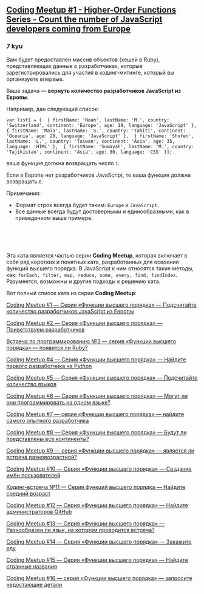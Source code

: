 <h2><a href=https://www.codewars.com/kata/582746fa14b3892727000c4f/train/javascript target="_blank">Coding Meetup #1 - Higher-Order Functions Series - Count the number of JavaScript developers coming from Europe</a></h2><h3>7 kyu</h3><p><ya-tr-span data-index="32-0" data-translated="true" data-source-lang="en" data-target-lang="ru" data-value="You will be given an array of objects (hashes in ruby) representing data about developers who have signed up to attend the coding meetup that you are organising for the first time." data-translation="Вам будет предоставлен массив объектов (хешей в Ruby), представляющих данные о разработчиках, которые зарегистрировались для участия в кодинг-митинге, который вы организуете впервые." data-ch="0" data-type="trSpan" style="visibility: inherit !important;">Вам будет предоставлен массив объектов (хешей в Ruby), представляющих данные о разработчиках, которые зарегистрировались для участия в кодинг-митинге, который вы организуете впервые.</ya-tr-span></p><p><ya-tr-span data-index="33-0" data-translated="true" data-source-lang="en" data-target-lang="ru" data-value="Your task is to " data-translation="Ваша задача — " data-ch="0" data-type="trSpan" style="visibility: inherit !important;">Ваша задача — </ya-tr-span><strong><ya-tr-span data-index="33-0" data-translated="true" data-source-lang="en" data-target-lang="ru" data-value="return the number of JavaScript developers coming from Europe" data-translation="вернуть количество разработчиков JavaScript из Европы" data-ch="0" data-type="trSpan" style="visibility: inherit !important;">вернуть количество разработчиков JavaScript из Европы</ya-tr-span></strong><ya-tr-span data-index="33-0" data-translated="true" data-source-lang="en" data-target-lang="ru" data-value="." data-translation="." data-ch="0" data-type="trSpan" style="visibility: inherit !important;">.</ya-tr-span></p><p><ya-tr-span data-index="34-0" data-translated="true" data-source-lang="en" data-target-lang="ru" data-value="For example, given the following list:" data-translation="Например, дан следующий список:" data-ch="0" data-type="trSpan" style="visibility: inherit !important;">Например, дан следующий список:</ya-tr-span></p><pre><code class="language-javascript"><span class="cm-keyword">var</span> <span class="cm-def">list1</span> <span class="cm-operator">=</span> [  { <span class="cm-property">firstName</span>: <span class="cm-string">'Noah'</span>, <span class="cm-property">lastName</span>: <span class="cm-string">'M.'</span>, <span class="cm-property">country</span>: <span class="cm-string">'Switzerland'</span>, <span class="cm-property">continent</span>: <span class="cm-string">'Europe'</span>, <span class="cm-property">age</span>: <span class="cm-number">19</span>, <span class="cm-property">language</span>: <span class="cm-string">'JavaScript'</span> },  { <span class="cm-property">firstName</span>: <span class="cm-string">'Maia'</span>, <span class="cm-property">lastName</span>: <span class="cm-string">'S.'</span>, <span class="cm-property">country</span>: <span class="cm-string">'Tahiti'</span>, <span class="cm-property">continent</span>: <span class="cm-string">'Oceania'</span>, <span class="cm-property">age</span>: <span class="cm-number">28</span>, <span class="cm-property">language</span>: <span class="cm-string">'JavaScript'</span> },  { <span class="cm-property">firstName</span>: <span class="cm-string">'Shufen'</span>, <span class="cm-property">lastName</span>: <span class="cm-string">'L.'</span>, <span class="cm-property">country</span>: <span class="cm-string">'Taiwan'</span>, <span class="cm-property">continent</span>: <span class="cm-string">'Asia'</span>, <span class="cm-property">age</span>: <span class="cm-number">35</span>, <span class="cm-property">language</span>: <span class="cm-string">'HTML'</span> },  { <span class="cm-property">firstName</span>: <span class="cm-string">'Sumayah'</span>, <span class="cm-property">lastName</span>: <span class="cm-string">'M.'</span>, <span class="cm-property">country</span>: <span class="cm-string">'Tajikistan'</span>, <span class="cm-property">continent</span>: <span class="cm-string">'Asia'</span>, <span class="cm-property">age</span>: <span class="cm-number">30</span>, <span class="cm-property">language</span>: <span class="cm-string">'CSS'</span> }];</code></pre><pre style="display: none;"><code class="language-python"><span class="cm-variable">lst1</span> <span class="cm-operator">=</span> [  { <span class="cm-string">'firstName'</span>: <span class="cm-string">'Noah'</span>, <span class="cm-string">'lastName'</span>: <span class="cm-string">'M.'</span>, <span class="cm-string">'country'</span>: <span class="cm-string">'Switzerland'</span>, <span class="cm-string">'continent'</span>: <span class="cm-string">'Europe'</span>, <span class="cm-string">'age'</span>: <span class="cm-number">19</span>, <span class="cm-string">'language'</span>: <span class="cm-string">'JavaScript'</span> },  { <span class="cm-string">'firstName'</span>: <span class="cm-string">'Maia'</span>, <span class="cm-string">'lastName'</span>: <span class="cm-string">'S.'</span>, <span class="cm-string">'country'</span>: <span class="cm-string">'Tahiti'</span>, <span class="cm-string">'continent'</span>: <span class="cm-string">'Oceania'</span>, <span class="cm-string">'age'</span>: <span class="cm-number">28</span>, <span class="cm-string">'language'</span>: <span class="cm-string">'JavaScript'</span> },  { <span class="cm-string">'firstName'</span>: <span class="cm-string">'Shufen'</span>, <span class="cm-string">'lastName'</span>: <span class="cm-string">'L.'</span>, <span class="cm-string">'country'</span>: <span class="cm-string">'Taiwan'</span>, <span class="cm-string">'continent'</span>: <span class="cm-string">'Asia'</span>, <span class="cm-string">'age'</span>: <span class="cm-number">35</span>, <span class="cm-string">'language'</span>: <span class="cm-string">'HTML'</span> },  { <span class="cm-string">'firstName'</span>: <span class="cm-string">'Sumayah'</span>, <span class="cm-string">'lastName'</span>: <span class="cm-string">'M.'</span>, <span class="cm-string">'country'</span>: <span class="cm-string">'Tajikistan'</span>, <span class="cm-string">'continent'</span>: <span class="cm-string">'Asia'</span>, <span class="cm-string">'age'</span>: <span class="cm-number">30</span>, <span class="cm-string">'language'</span>: <span class="cm-string">'CSS'</span> }]</code></pre><pre style="display: none;"><code class="language-ruby"><span class="cm-variable">list1</span> <span class="cm-operator">=</span> [  { <span class="cm-atom">first_name:</span> <span class="cm-string">'Noah'</span>, <span class="cm-atom">last_name:</span> <span class="cm-string">'M.'</span>, <span class="cm-atom">country:</span> <span class="cm-string">'Switzerland'</span>, <span class="cm-atom">continent:</span> <span class="cm-string">'Europe'</span>, <span class="cm-atom">age:</span> <span class="cm-number">19</span>, <span class="cm-atom">language:</span> <span class="cm-string">'JavaScript'</span> },  { <span class="cm-atom">first_name:</span> <span class="cm-string">'Maia'</span>, <span class="cm-atom">last_name:</span> <span class="cm-string">'S.'</span>, <span class="cm-atom">country:</span> <span class="cm-string">'Tahiti'</span>, <span class="cm-atom">continent:</span> <span class="cm-string">'Oceania'</span>, <span class="cm-atom">age:</span> <span class="cm-number">28</span>, <span class="cm-atom">language:</span> <span class="cm-string">'JavaScript'</span> },  { <span class="cm-atom">first_name:</span> <span class="cm-string">'Shufen'</span>, <span class="cm-atom">last_name:</span> <span class="cm-string">'L.'</span>, <span class="cm-atom">country:</span> <span class="cm-string">'Taiwan'</span>, <span class="cm-atom">continent:</span> <span class="cm-string">'Asia'</span>, <span class="cm-atom">age:</span> <span class="cm-number">35</span>, <span class="cm-atom">language:</span> <span class="cm-string">'HTML'</span> },  { <span class="cm-atom">first_name:</span> <span class="cm-string">'Sumayah'</span>, <span class="cm-atom">last_name:</span> <span class="cm-string">'M.'</span>, <span class="cm-atom">country:</span> <span class="cm-string">'Tajikistan'</span>, <span class="cm-atom">continent:</span> <span class="cm-string">'Asia'</span>, <span class="cm-atom">age:</span> <span class="cm-number">30</span>, <span class="cm-atom">language:</span> <span class="cm-string">'CSS'</span> }]</code></pre><pre style="display: none;"><code class="language-cobol">       <span class="cm-number">01</span>  List<span class="cm-link">.</span>          <span class="cm-number">03</span>  ListLength      <span class="cm-keyword">pic</span> <span class="cm-number">9</span>(<span class="cm-number">3</span>) <span class="cm-keyword">value</span> <span class="cm-number">4.</span>          <span class="cm-number">03</span>  dev1<span class="cm-link">.</span>              <span class="cm-number">05</span> FirstName    <span class="cm-keyword">pic</span> a(<span class="cm-number">9</span>)  <span class="cm-keyword">value</span> <span class="cm-string">'</span><span class="cm-string">Noah'</span><span class="cm-link">.</span>              <span class="cm-number">05</span> LastName     <span class="cm-keyword">pic</span> x(<span class="cm-number">2</span>)  <span class="cm-keyword">value</span> <span class="cm-string">'</span><span class="cm-string">M.'</span><span class="cm-link">.</span>              <span class="cm-number">05</span> Country      <span class="cm-keyword">pic</span> a(<span class="cm-number">24</span>) <span class="cm-keyword">value</span> <span class="cm-string">'</span><span class="cm-string">Switzerland'</span><span class="cm-link">.</span>              <span class="cm-number">05</span> Continent    <span class="cm-keyword">pic</span> a(<span class="cm-number">8</span>)  <span class="cm-keyword">value</span> <span class="cm-string">'</span><span class="cm-string">Europe'</span><span class="cm-link">.</span>              <span class="cm-number">05</span> Age          <span class="cm-keyword">pic</span> <span class="cm-number">9</span>(<span class="cm-number">3</span>)  <span class="cm-keyword">value</span> <span class="cm-number">19.</span>              <span class="cm-number">05</span> Language     <span class="cm-keyword">pic</span> a(<span class="cm-number">10</span>) <span class="cm-keyword">value</span> <span class="cm-string">'</span><span class="cm-string">JavaScript'</span><span class="cm-link">.</span>          <span class="cm-number">03</span>  dev2<span class="cm-link">.</span>              <span class="cm-number">05</span> FirstName    <span class="cm-keyword">pic</span> a(<span class="cm-number">9</span>)  <span class="cm-keyword">value</span> <span class="cm-string">'</span><span class="cm-string">Maia'</span><span class="cm-link">.</span>              <span class="cm-number">05</span> LastName     <span class="cm-keyword">pic</span> x(<span class="cm-number">2</span>)  <span class="cm-keyword">value</span> <span class="cm-string">'</span><span class="cm-string">S.'</span><span class="cm-link">.</span>              <span class="cm-number">05</span> Country      <span class="cm-keyword">pic</span> a(<span class="cm-number">24</span>) <span class="cm-keyword">value</span> <span class="cm-string">'</span><span class="cm-string">Tahiti'</span><span class="cm-link">.</span>              <span class="cm-number">05</span> Continent    <span class="cm-keyword">pic</span> a(<span class="cm-number">8</span>)  <span class="cm-keyword">value</span> <span class="cm-string">'</span><span class="cm-string">Oceania'</span><span class="cm-link">.</span>              <span class="cm-number">05</span> Age          <span class="cm-keyword">pic</span> <span class="cm-number">9</span>(<span class="cm-number">3</span>)  <span class="cm-keyword">value</span> <span class="cm-number">28.</span>              <span class="cm-number">05</span> Language     <span class="cm-keyword">pic</span> a(<span class="cm-number">10</span>) <span class="cm-keyword">value</span> <span class="cm-string">'</span><span class="cm-string">Clojure'</span><span class="cm-link">.</span>          <span class="cm-number">03</span>  dev3<span class="cm-link">.</span>              <span class="cm-number">05</span> FirstName    <span class="cm-keyword">pic</span> a(<span class="cm-number">9</span>)  <span class="cm-keyword">value</span> <span class="cm-string">'</span><span class="cm-string">Shufen'</span><span class="cm-link">.</span>              <span class="cm-number">05</span> LastName     <span class="cm-keyword">pic</span> x(<span class="cm-number">2</span>)  <span class="cm-keyword">value</span> <span class="cm-string">'</span><span class="cm-string">L.'</span><span class="cm-link">.</span>              <span class="cm-number">05</span> Country      <span class="cm-keyword">pic</span> a(<span class="cm-number">24</span>) <span class="cm-keyword">value</span> <span class="cm-string">'</span><span class="cm-string">Taiwan'</span><span class="cm-link">.</span>              <span class="cm-number">05</span> Continent    <span class="cm-keyword">pic</span> a(<span class="cm-number">8</span>)  <span class="cm-keyword">value</span> <span class="cm-string">'</span><span class="cm-string">Asia'</span><span class="cm-link">.</span>              <span class="cm-number">05</span> Age          <span class="cm-keyword">pic</span> <span class="cm-number">9</span>(<span class="cm-number">3</span>)  <span class="cm-keyword">value</span> <span class="cm-number">35.</span>              <span class="cm-number">05</span> Language     <span class="cm-keyword">pic</span> a(<span class="cm-number">10</span>) <span class="cm-keyword">value</span> <span class="cm-string">'</span><span class="cm-string">PHP'</span><span class="cm-link">.</span>          <span class="cm-number">03</span>  dev4<span class="cm-link">.</span>              <span class="cm-number">05</span> FirstName    <span class="cm-keyword">pic</span> a(<span class="cm-number">9</span>)  <span class="cm-keyword">value</span> <span class="cm-string">'</span><span class="cm-string">Sumayah'</span><span class="cm-link">.</span>              <span class="cm-number">05</span> LastName     <span class="cm-keyword">pic</span> x(<span class="cm-number">2</span>)  <span class="cm-keyword">value</span> <span class="cm-string">'</span><span class="cm-string">M.'</span><span class="cm-link">.</span>              <span class="cm-number">05</span> Country      <span class="cm-keyword">pic</span> a(<span class="cm-number">24</span>) <span class="cm-keyword">value</span> <span class="cm-string">'</span><span class="cm-string">Tajikistan'</span><span class="cm-link">.</span>              <span class="cm-number">05</span> Continent    <span class="cm-keyword">pic</span> a(<span class="cm-number">8</span>)  <span class="cm-keyword">value</span> <span class="cm-string">'</span><span class="cm-string">Asia'</span><span class="cm-link">.</span>              <span class="cm-number">05</span> Age          <span class="cm-keyword">pic</span> <span class="cm-number">9</span>(<span class="cm-number">3</span>)  <span class="cm-keyword">value</span> <span class="cm-number">30.</span>              <span class="cm-number">05</span> Language     <span class="cm-keyword">pic</span> a(<span class="cm-number">10</span>) <span class="cm-keyword">value</span> <span class="cm-string">'</span><span class="cm-string">CSS'</span><span class="cm-link">.</span></code></pre><p><ya-tr-span data-index="35-0" data-translated="true" data-source-lang="en" data-target-lang="ru" data-value="your function should return number " data-translation="ваша функция должна возвращать число " data-ch="0" data-type="trSpan" style="visibility: inherit !important;" data-selected="false">ваша функция должна возвращать число </ya-tr-span><code>1</code><ya-tr-span data-index="35-0" data-translated="true" data-source-lang="en" data-target-lang="ru" data-value="." data-translation="." data-ch="0" data-type="trSpan" style="visibility: inherit !important;" data-selected="false">.</ya-tr-span></p><p><ya-tr-span data-index="36-0" data-translated="true" data-source-lang="en" data-target-lang="ru" data-value="If, there are no JavaScript developers from Europe then your function should return " data-translation="Если в Европе нет разработчиков JavaScript, то ваша функция должна возвращать " data-ch="0" data-type="trSpan" style="visibility: inherit !important;">Если в Европе нет разработчиков JavaScript, то ваша функция должна возвращать </ya-tr-span><code>0</code><ya-tr-span data-index="36-0" data-translated="true" data-source-lang="en" data-target-lang="ru" data-value="." data-translation="." data-ch="0" data-type="trSpan" style="visibility: inherit !important;">.</ya-tr-span></p><p><ya-tr-span data-index="37-0" data-translated="true" data-source-lang="en" data-target-lang="ru" data-value="Notes:" data-translation="Примечания:" data-ch="0" data-type="trSpan" style="visibility: inherit !important;">Примечания:</ya-tr-span></p><ul><li><ya-tr-span data-index="38-0" data-translated="true" data-source-lang="en" data-target-lang="ru" data-value="The format of the strings will always be " data-translation="Формат строк всегда будет таким: " data-ch="0" data-type="trSpan" style="visibility: inherit !important;">Формат строк всегда будет таким: </ya-tr-span><code>Europe</code><ya-tr-span data-index="38-0" data-translated="true" data-source-lang="en" data-target-lang="ru" data-value=" and " data-translation=" и " data-ch="0" data-type="trSpan" style="visibility: inherit !important;"> и </ya-tr-span><code>JavaScript</code><ya-tr-span data-index="38-0" data-translated="true" data-source-lang="en" data-target-lang="ru" data-value="." data-translation="." data-ch="0" data-type="trSpan" style="visibility: inherit !important;">.</ya-tr-span></li><li><ya-tr-span data-index="39-0" data-translated="true" data-source-lang="en" data-target-lang="ru" data-value="All data will always be valid and uniform as in the example above." data-translation="Все данные всегда будут достоверными и единообразными, как в приведенном выше примере." data-ch="0" data-type="trSpan" style="visibility: inherit !important;">Все данные всегда будут достоверными и единообразными, как в приведенном выше примере.</ya-tr-span><br><br><br><br><br></li></ul><p><ya-tr-span data-index="40-0" data-translated="true" data-source-lang="en" data-target-lang="ru" data-value="This kata is part of the " data-translation="Эта ката является частью серии " data-ch="0" data-type="trSpan" style="visibility: inherit !important;">Эта ката является частью серии </ya-tr-span><strong><ya-tr-span data-index="40-0" data-translated="true" data-source-lang="en" data-target-lang="ru" data-value="Coding Meetup" data-translation="Coding Meetup" data-ch="0" data-type="trSpan" style="visibility: inherit !important;">Coding Meetup</ya-tr-span></strong><ya-tr-span data-index="40-0" data-translated="true" data-source-lang="en" data-target-lang="ru" data-value=" series which includes a number of short and easy to follow katas which have been designed to allow mastering the use of higher-order functions. " data-translation=", которая включает в себя ряд коротких и понятных ката, разработанных для освоения функций высшего порядка. " data-ch="0" data-type="trSpan" style="visibility: inherit !important;">, которая включает в себя ряд коротких и понятных ката, разработанных для освоения функций высшего порядка. </ya-tr-span><ya-tr-span data-index="40-1" data-translated="true" data-source-lang="en" data-target-lang="ru" data-value="In JavaScript this includes methods like: " data-translation="В JavaScript к ним относятся такие методы, как: " data-ch="0" data-type="trSpan" style="visibility: inherit !important;">В JavaScript к ним относятся такие методы, как: </ya-tr-span><code>forEach, filter, map, reduce, some, every, find, findIndex</code><ya-tr-span data-index="40-1" data-translated="true" data-source-lang="en" data-target-lang="ru" data-value=". " data-translation=". " data-ch="0" data-type="trSpan" style="visibility: inherit !important;">. </ya-tr-span><ya-tr-span data-index="40-2" data-translated="true" data-source-lang="en" data-target-lang="ru" data-value="Other approaches to solving the katas are of course possible." data-translation="Разумеется, возможны и другие подходы к решению ката." data-ch="0" data-type="trSpan" style="visibility: inherit !important;">Разумеется, возможны и другие подходы к решению ката.</ya-tr-span></p><p><ya-tr-span data-index="41-0" data-translated="true" data-source-lang="en" data-target-lang="ru" data-value="Here is the full list of the katas in the " data-translation="Вот полный список ката из серии " data-ch="0" data-type="trSpan" style="visibility: inherit !important;">Вот полный список ката из серии </ya-tr-span><strong><ya-tr-span data-index="41-0" data-translated="true" data-source-lang="en" data-target-lang="ru" data-value="Coding Meetup" data-translation="Coding Meetup" data-ch="0" data-type="trSpan" style="visibility: inherit !important;">Coding Meetup</ya-tr-span></strong><ya-tr-span data-index="41-0" data-translated="true" data-source-lang="en" data-target-lang="ru" data-value=" series:" data-translation=":" data-ch="0" data-type="trSpan" style="visibility: inherit !important;">:</ya-tr-span></p><p><a href="http://www.codewars.com/kata/coding-meetup-number-1-higher-order-functions-series-count-the-number-of-javascript-developers-coming-from-europe" data-turbolinks="false" target="_blank">Coding Meetup #1 — Серия «Функции высшего порядка» — Подсчитайте количество разработчиков JavaScript из Европы</a></p><p><a href="https://www.codewars.com/kata/coding-meetup-number-2-higher-order-functions-series-greet-developers" data-turbolinks="false" target="_blank"><ya-tr-span data-index="42-0" data-translated="true" data-source-lang="en" data-target-lang="ru" data-value="Coding Meetup #2 - Higher-Order Functions Series - Greet developers" data-translation="Coding Meetup #2 — Серия «Функции высшего порядка» — Приветствуем разработчиков" data-ch="0" data-type="trSpan" style="visibility: inherit !important;">Coding Meetup #2 — Серия «Функции высшего порядка» — Приветствуем разработчиков</ya-tr-span></a></p><p><a href="https://www.codewars.com/kata/coding-meetup-number-3-higher-order-functions-series-is-ruby-coming" data-turbolinks="false" target="_blank"><ya-tr-span data-index="43-0" data-translated="true" data-source-lang="en" data-target-lang="ru" data-value="Coding Meetup #3 - Higher-Order Functions Series - Is Ruby coming?" data-translation="Встреча по программированию №3 — серия «Функции высшего порядка» — появится ли Ruby?" data-ch="0" data-type="trSpan" style="visibility: inherit !important;">Встреча по программированию №3 — серия «Функции высшего порядка» — появится ли Ruby?</ya-tr-span></a></p><p><a href="https://www.codewars.com/kata/coding-meetup-number-4-higher-order-functions-series-find-the-first-python-developer" data-turbolinks="false" target="_blank"><ya-tr-span data-index="44-0" data-translated="true" data-source-lang="en" data-target-lang="ru" data-value="Coding Meetup #4 - Higher-Order Functions Series - Find the first Python developer" data-translation="Coding Meetup #4 — Серия «Функции высшего порядка» — Найдите первого разработчика на Python" data-ch="0" data-type="trSpan" style="visibility: inherit !important;">Coding Meetup #4 — Серия «Функции высшего порядка» — Найдите первого разработчика на Python</ya-tr-span></a></p><p><a href="https://www.codewars.com/kata/coding-meetup-number-5-higher-order-functions-series-prepare-the-count-of-languages" data-turbolinks="false" target="_blank"><ya-tr-span data-index="45-0" data-translated="true" data-source-lang="en" data-target-lang="ru" data-value="Coding Meetup #5 - Higher-Order Functions Series - Prepare the count of languages" data-translation="Coding Meetup #5 — Серия «Функции высшего порядка» — Подсчитайте количество языков" data-ch="0" data-type="trSpan" style="visibility: inherit !important;">Coding Meetup #5 — Серия «Функции высшего порядка» — Подсчитайте количество языков</ya-tr-span></a></p><p><a href="https://www.codewars.com/kata/coding-meetup-number-6-higher-order-functions-series-can-they-code-in-the-same-language" data-turbolinks="false" target="_blank"><ya-tr-span data-index="46-0" data-translated="true" data-source-lang="en" data-target-lang="ru" data-value="Coding Meetup #6 - Higher-Order Functions Series - Can they code in the same language?" data-translation="Coding Meetup #6 — Серия «Функции высшего порядка» — Могут ли они программировать на одном языке?" data-ch="0" data-type="trSpan" style="visibility: inherit !important;">Coding Meetup #6 — Серия «Функции высшего порядка» — Могут ли они программировать на одном языке?</ya-tr-span></a></p><p><a href="http://www.codewars.com/kata/coding-meetup-number-7-higher-order-functions-series-find-the-most-senior-developer" data-turbolinks="false" target="_blank"><ya-tr-span data-index="47-0" data-translated="true" data-source-lang="en" data-target-lang="ru" data-value="Coding Meetup #7 - Higher-Order Functions Series - Find the most senior developer" data-translation="Coding Meetup #7 — серия «Функции высшего порядка» — найдите самого опытного разработчика" data-ch="0" data-type="trSpan" style="visibility: inherit !important;">Coding Meetup #7 — серия «Функции высшего порядка» — найдите самого опытного разработчика</ya-tr-span></a></p><p><a href="https://www.codewars.com/kata/coding-meetup-number-8-higher-order-functions-series-will-all-continents-be-represented" data-turbolinks="false" target="_blank"><ya-tr-span data-index="48-0" data-translated="true" data-source-lang="en" data-target-lang="ru" data-value="Coding Meetup #8 - Higher-Order Functions Series - Will all continents be represented?" data-translation="Coding Meetup #8 — Серия «Функции высшего порядка» — Будут ли представлены все континенты?" data-ch="0" data-type="trSpan" style="visibility: inherit !important;">Coding Meetup #8 — Серия «Функции высшего порядка» — Будут ли представлены все континенты?</ya-tr-span></a></p><p><a href="https://www.codewars.com/kata/coding-meetup-number-9-higher-order-functions-series-is-the-meetup-age-diverse" data-turbolinks="false" target="_blank"><ya-tr-span data-index="49-0" data-translated="true" data-source-lang="en" data-target-lang="ru" data-value="Coding Meetup #9 - Higher-Order Functions Series - Is the meetup age-diverse?" data-translation="Coding Meetup #9 — серия «Функции высшего порядка» — является ли встреча разновозрастной?" data-ch="0" data-type="trSpan" style="visibility: inherit !important;">Coding Meetup #9 — серия «Функции высшего порядка» — является ли встреча разновозрастной?</ya-tr-span></a></p><p><a href="https://www.codewars.com/kata/coding-meetup-number-10-higher-order-functions-series-create-usernames" data-turbolinks="false" target="_blank"><ya-tr-span data-index="50-0" data-translated="true" data-source-lang="en" data-target-lang="ru" data-value="Coding Meetup #10 - Higher-Order Functions Series - Create usernames" data-translation="Coding Meetup #10 — Серия «Функции высшего порядка» — Создание имён пользователей" data-ch="0" data-type="trSpan" style="visibility: inherit !important;">Coding Meetup #10 — Серия «Функции высшего порядка» — Создание имён пользователей</ya-tr-span></a></p><p><a href="https://www.codewars.com/kata/coding-meetup-number-11-higher-order-functions-series-find-the-average-age" data-turbolinks="false" target="_blank"><ya-tr-span data-index="51-0" data-translated="true" data-source-lang="en" data-target-lang="ru" data-value="Coding Meetup #11 - Higher-Order Functions Series - Find the average age" data-translation="Кодинг-встреча №11 — Серия функций высшего порядка — Найдите средний возраст" data-ch="0" data-type="trSpan" style="visibility: inherit !important;">Кодинг-встреча №11 — Серия функций высшего порядка — Найдите средний возраст</ya-tr-span></a></p><p><a href="https://www.codewars.com/kata/coding-meetup-number-12-higher-order-functions-series-find-github-admins" data-turbolinks="false" target="_blank"><ya-tr-span data-index="52-0" data-translated="true" data-source-lang="en" data-target-lang="ru" data-value="Coding Meetup #12 - Higher-Order Functions Series - Find GitHub admins" data-translation="Coding Meetup #12 — Серия «Функции высшего порядка» — Найдите администраторов GitHub" data-ch="0" data-type="trSpan" style="visibility: inherit !important;">Coding Meetup #12 — Серия «Функции высшего порядка» — Найдите администраторов GitHub</ya-tr-span></a></p><p><a href="https://www.codewars.com/kata/coding-meetup-number-13-higher-order-functions-series-is-the-meetup-language-diverse" data-turbolinks="false" target="_blank"><ya-tr-span data-index="53-0" data-translated="true" data-source-lang="en" data-target-lang="ru" data-value="Coding Meetup #13 - Higher-Order Functions Series - Is the meetup language-diverse?" data-translation="Coding Meetup #13 — Серия «Функции высшего порядка» — Разнообразен ли язык, на котором проводится встреча?" data-ch="0" data-type="trSpan" style="visibility: inherit !important;">Coding Meetup #13 — Серия «Функции высшего порядка» — Разнообразен ли язык, на котором проводится встреча?</ya-tr-span></a></p><p><a href="https://www.codewars.com/kata/coding-meetup-number-14-higher-order-functions-series-order-the-food" data-turbolinks="false" target="_blank"><ya-tr-span data-index="54-0" data-translated="true" data-source-lang="en" data-target-lang="ru" data-value="Coding Meetup #14 - Higher-Order Functions Series - Order the food" data-translation="Coding Meetup #14 — Серия «Функции высшего порядка» — Закажите еду" data-ch="0" data-type="trSpan" style="visibility: inherit !important;">Coding Meetup #14 — Серия «Функции высшего порядка» — Закажите еду</ya-tr-span></a></p><p><a href="https://www.codewars.com/kata/coding-meetup-number-15-higher-order-functions-series-find-the-odd-names" data-turbolinks="false" target="_blank"><ya-tr-span data-index="55-0" data-translated="true" data-source-lang="en" data-target-lang="ru" data-value="Coding Meetup #15 - Higher-Order Functions Series - Find the odd names" data-translation="Coding Meetup #15 — Серия «Функции высшего порядка» — Найдите странные названия" data-ch="0" data-type="trSpan" style="visibility: inherit !important;">Coding Meetup #15 — Серия «Функции высшего порядка» — Найдите странные названия</ya-tr-span></a></p><p><a href="https://www.codewars.com/kata/coding-meetup-number-16-higher-order-functions-series-ask-for-missing-details" data-turbolinks="false" target="_blank"><ya-tr-span data-index="56-0" data-translated="true" data-source-lang="en" data-target-lang="ru" data-value="Coding Meetup #16 - Higher-Order Functions Series - Ask for missing details" data-translation="Coding Meetup #16 — серия «Функции высшего порядка» — запросите недостающие детали" data-ch="0" data-type="trSpan" style="visibility: inherit !important;">Coding Meetup #16 — серия «Функции высшего порядка» — запросите недостающие детали</ya-tr-span></a></p>